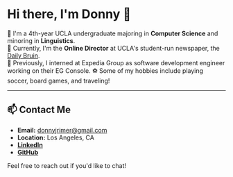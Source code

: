 # Hi there, I'm Donny 👋

🌱 I'm a 4th-year UCLA undergraduate majoring in **Computer Science** and minoring in **Linguistics**.  
📰 Currently, I'm the **Online Director** at UCLA's student-run newspaper, the [Daily Bruin](https://dailybruin.com/).  
💼 Previously, I interned at Expedia Group as software development engineer working on their EG Console.
⚽ Some of my hobbies include playing soccer, board games, and traveling!

---

## 📫 Contact Me

- **Email:** [donnyjrimer@gmail.com](mailto:donnyjrimer@gmail.com)
- **Location:** Los Angeles, CA
- **[LinkedIn]([your-linkedin-url](https://www.linkedin.com/in/donovan-rimer-r5/))**
- **[GitHub](https://github.com/donnyr5)**

Feel free to reach out if you'd like to chat!



